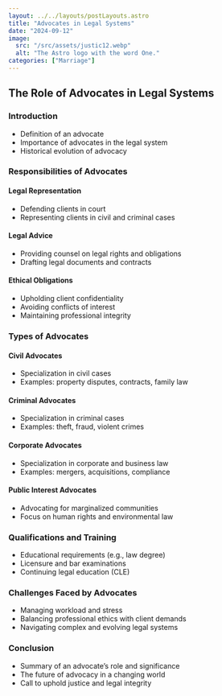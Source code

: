 ```yaml
---
layout: ../../layouts/postLayouts.astro
title: "Advocates in Legal Systems"
date: "2024-09-12"
image:
  src: "/src/assets/justic12.webp"
  alt: "The Astro logo with the word One."
categories: ["Marriage"]
---
```



## The Role of Advocates in Legal Systems

### Introduction
- Definition of an advocate
- Importance of advocates in the legal system
- Historical evolution of advocacy

### Responsibilities of Advocates
#### Legal Representation
- Defending clients in court
- Representing clients in civil and criminal cases

#### Legal Advice
- Providing counsel on legal rights and obligations
- Drafting legal documents and contracts

#### Ethical Obligations
- Upholding client confidentiality
- Avoiding conflicts of interest
- Maintaining professional integrity

### Types of Advocates
#### Civil Advocates
- Specialization in civil cases
- Examples: property disputes, contracts, family law

#### Criminal Advocates
- Specialization in criminal cases
- Examples: theft, fraud, violent crimes

#### Corporate Advocates
- Specialization in corporate and business law
- Examples: mergers, acquisitions, compliance

#### Public Interest Advocates
- Advocating for marginalized communities
- Focus on human rights and environmental law

### Qualifications and Training
- Educational requirements (e.g., law degree)
- Licensure and bar examinations
- Continuing legal education (CLE)

### Challenges Faced by Advocates
- Managing workload and stress
- Balancing professional ethics with client demands
- Navigating complex and evolving legal systems

### Conclusion
- Summary of an advocate’s role and significance
- The future of advocacy in a changing world
- Call to uphold justice and legal integrity
